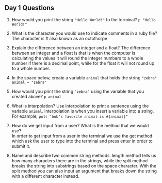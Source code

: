 ## Day 1 Questions

1. How would you print the string `"Hello World!"` to the terminal? 
`p "Hello World!"`

1. What is the character you would use to indicate comments in a ruby file? 
The character is # also known as an octothorpe

1. Explain the difference between an integer and a float? 
The difference between an integer and a float is that is when the computer is calculating
the values it will round the integer numbers to a whole number if there is a decimal point,
while for the float it will not round up to a whole number.

1. In the space below, create a variable `animal` that holds the string `"zebra"` 
`animal = "zebra"`

1. How would you print the string `"zebra"` using the variable that you created above? 
`p animal`

1. What is interpolation? Use interpolation to print a sentence using the variable `animal`. 
Interpolation is when you insert a variable into a string. For example,
`puts "bob's favorite animal is #{animal}"`

1. How do we get input from a user? What is the method that we would use?  
In order to get input from a user in the terminal we use the get method which ask the user to
type into the terminal and press enter in order to submit it.

1. Name and describe two common string methods. 
length method tells us how many characters there are in the strings, while the split method breaks the string into substrings based on the space character. With the split method you can also input an argument that breaks down the string with a different character instead.
